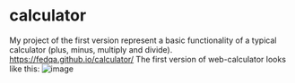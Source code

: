 # calculator

My project of the first version represent a basic functionality of a typical calculator (plus, minus, multiply and divide).
https://fedqa.github.io/calculator/
The first version of web-calculator looks like this:
![image](https://user-images.githubusercontent.com/63184742/216142335-0441c1f6-532f-4ca7-aed4-e5839b1b35f3.png)
